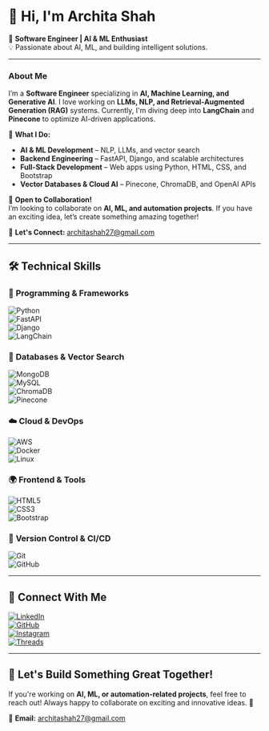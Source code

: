 
# 👋 Hi, I'm Archita Shah  

🚀 **Software Engineer | AI & ML Enthusiast**  
💡 Passionate about AI, ML, and building intelligent solutions.  

---

### **About Me**  
I’m a **Software Engineer** specializing in **AI, Machine Learning, and Generative AI**. I love working on **LLMs, NLP, and Retrieval-Augmented Generation (RAG)** systems. Currently, I'm diving deep into **LangChain** and **Pinecone** to optimize AI-driven applications.  

💼 **What I Do:**  
- **AI & ML Development** – NLP, LLMs, and vector search  
- **Backend Engineering** – FastAPI, Django, and scalable architectures  
- **Full-Stack Development** – Web apps using Python, HTML, CSS, and Bootstrap  
- **Vector Databases & Cloud AI** – Pinecone, ChromaDB, and OpenAI APIs  

🤝 **Open to Collaboration!**  
I’m looking to collaborate on **AI, ML, and automation projects**. If you have an exciting idea, let’s create something amazing together!  

📩 **Let's Connect:** [architashah27@gmail.com](mailto:architashah27@gmail.com)  

---

## 🛠️ **Technical Skills**  

### 🚀 **Programming & Frameworks**  
![Python](https://img.shields.io/badge/Python-3776AB?style=for-the-badge&logo=python&logoColor=white)  
![FastAPI](https://img.shields.io/badge/FastAPI-009688?style=for-the-badge&logo=fastapi&logoColor=white)  
![Django](https://img.shields.io/badge/Django-092E20?style=for-the-badge&logo=django&logoColor=white)  
![LangChain](https://img.shields.io/badge/LangChain-ffb703?style=for-the-badge&logo=chainlink&logoColor=white)  

### 📡 **Databases & Vector Search**  
![MongoDB](https://img.shields.io/badge/MongoDB-4EA94B?style=for-the-badge&logo=mongodb&logoColor=white)  
![MySQL](https://img.shields.io/badge/MySQL-4479A1?style=for-the-badge&logo=mysql&logoColor=white)  
![ChromaDB](https://img.shields.io/badge/ChromaDB-ff69b4?style=for-the-badge)  
![Pinecone](https://img.shields.io/badge/Pinecone-008080?style=for-the-badge&logo=pinecone&logoColor=white)  

### ☁️ **Cloud & DevOps**  
![AWS](https://img.shields.io/badge/AWS-FF9900?style=for-the-badge&logo=amazonaws&logoColor=white)  
![Docker](https://img.shields.io/badge/Docker-2496ED?style=for-the-badge&logo=docker&logoColor=white)  
![Linux](https://img.shields.io/badge/Linux-FCC624?style=for-the-badge&logo=linux&logoColor=black)  

### 🌍 **Frontend & Tools**  
![HTML5](https://img.shields.io/badge/HTML5-E34F26?style=for-the-badge&logo=html5&logoColor=white)  
![CSS3](https://img.shields.io/badge/CSS3-1572B6?style=for-the-badge&logo=css3&logoColor=white)  
![Bootstrap](https://img.shields.io/badge/Bootstrap-7952B3?style=for-the-badge&logo=bootstrap&logoColor=white)  

### 🔧 **Version Control & CI/CD**  
![Git](https://img.shields.io/badge/Git-F05032?style=for-the-badge&logo=git&logoColor=white)  
![GitHub](https://img.shields.io/badge/GitHub-181717?style=for-the-badge&logo=github&logoColor=white)  

---

## 🔗 **Connect With Me**  

[![LinkedIn](https://img.shields.io/badge/LinkedIn-0A66C2?style=for-the-badge&logo=linkedin&logoColor=white)](https://www.linkedin.com/in/archita-s-16b03a202)  
[![GitHub](https://img.shields.io/badge/GitHub-181717?style=for-the-badge&logo=github&logoColor=white)](https://github.com/Archita2721)  
[![Instagram](https://img.shields.io/badge/Instagram-E4405F?style=for-the-badge&logo=instagram&logoColor=white)](http://www.instagram.com/archita_2127)  
[![Threads](https://img.shields.io/badge/Threads-000000?style=for-the-badge&logo=threads&logoColor=white)](https://www.threads.net/@archita_2127)  

---

## 🎯 **Let's Build Something Great Together!**  
If you're working on **AI, ML, or automation-related projects**, feel free to reach out! Always happy to collaborate on exciting and innovative ideas. 🚀  

📩 **Email:** [architashah27@gmail.com](mailto:architashah27@gmail.com)  



